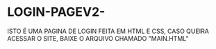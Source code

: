 # LOGIN-PAGEV2-
ISTO É UMA PAGINA DE LOGIN FEITA EM HTML E CSS, CASO QUEIRA ACESSAR O SITE, BAIXE O ARQUIVO CHAMADO "MAIN.HTML"
